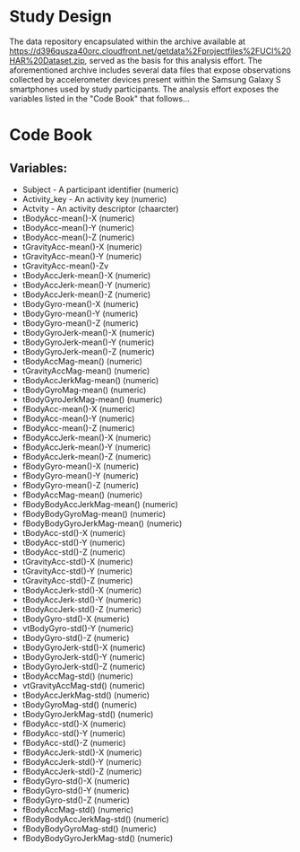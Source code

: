 # Study Design

The data repository encapsulated within the archive available at https://d396qusza40orc.cloudfront.net/getdata%2Fprojectfiles%2FUCI%20HAR%20Dataset.zip, served as the basis for this analysis effort.  The aforementioned archive includes several data files that expose observations collected by accelerometer devices present within the Samsung Galaxy S smartphones used by study participants.  The  analysis effort exposes the variables listed in the "Code Book" that follows...

# Code Book

## Variables: 

* Subject	- A participant identifier (numeric)
* Activity_key	- An activity key (numeric)
* Actvity	- An activity descriptor (chaarcter)
* tBodyAcc-mean()-X (numeric)
* tBodyAcc-mean()-Y (numeric)
* tBodyAcc-mean()-Z (numeric)
* tGravityAcc-mean()-X (numeric)
* tGravityAcc-mean()-Y (numeric)
* tGravityAcc-mean()-Zv
* tBodyAccJerk-mean()-X (numeric)
* tBodyAccJerk-mean()-Y (numeric)
* tBodyAccJerk-mean()-Z (numeric)
* tBodyGyro-mean()-X (numeric)
* tBodyGyro-mean()-Y (numeric)
* tBodyGyro-mean()-Z (numeric)
* tBodyGyroJerk-mean()-X (numeric)
* tBodyGyroJerk-mean()-Y (numeric)
* tBodyGyroJerk-mean()-Z (numeric)
* tBodyAccMag-mean() (numeric)
* tGravityAccMag-mean() (numeric)
* tBodyAccJerkMag-mean() (numeric)
* tBodyGyroMag-mean() (numeric)
* tBodyGyroJerkMag-mean() (numeric)
* fBodyAcc-mean()-X (numeric)
* fBodyAcc-mean()-Y (numeric)
* fBodyAcc-mean()-Z (numeric)
* fBodyAccJerk-mean()-X (numeric)
* fBodyAccJerk-mean()-Y (numeric)
* fBodyAccJerk-mean()-Z (numeric)
* fBodyGyro-mean()-X (numeric)
* fBodyGyro-mean()-Y (numeric)
* fBodyGyro-mean()-Z (numeric)
* fBodyAccMag-mean() (numeric)
* fBodyBodyAccJerkMag-mean() (numeric)
* fBodyBodyGyroMag-mean() (numeric)
* fBodyBodyGyroJerkMag-mean() (numeric)
* tBodyAcc-std()-X (numeric)
* tBodyAcc-std()-Y (numeric)
* tBodyAcc-std()-Z (numeric)
* tGravityAcc-std()-X (numeric)
* tGravityAcc-std()-Y (numeric)
* tGravityAcc-std()-Z (numeric)
* tBodyAccJerk-std()-X (numeric)
* tBodyAccJerk-std()-Y (numeric)
* tBodyAccJerk-std()-Z (numeric)
* tBodyGyro-std()-X (numeric)
* vtBodyGyro-std()-Y (numeric)
* tBodyGyro-std()-Z (numeric)
* tBodyGyroJerk-std()-X (numeric)
* tBodyGyroJerk-std()-Y (numeric)
* tBodyGyroJerk-std()-Z (numeric)
* tBodyAccMag-std() (numeric)
* vtGravityAccMag-std() (numeric)
* tBodyAccJerkMag-std() (numeric)
* tBodyGyroMag-std() (numeric)
* tBodyGyroJerkMag-std() (numeric)
* fBodyAcc-std()-X (numeric)
* fBodyAcc-std()-Y (numeric)
* fBodyAcc-std()-Z (numeric)
* fBodyAccJerk-std()-X (numeric)
* fBodyAccJerk-std()-Y (numeric)
* fBodyAccJerk-std()-Z (numeric)
* fBodyGyro-std()-X (numeric)
* fBodyGyro-std()-Y (numeric)
* fBodyGyro-std()-Z (numeric)
* fBodyAccMag-std() (numeric)
* fBodyBodyAccJerkMag-std() (numeric)
* fBodyBodyGyroMag-std() (numeric)
* fBodyBodyGyroJerkMag-std() (numeric)
